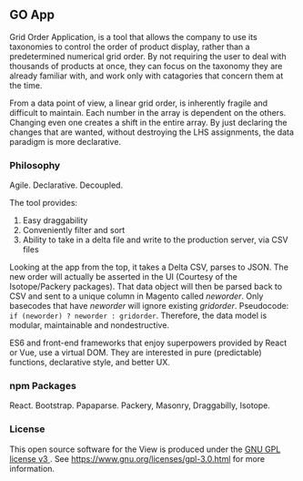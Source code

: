 ## GO App
Grid Order Application, is a tool that allows the company to use its taxonomies to control the order of product display, rather than a predetermined numerical grid order. By not requiring the user to deal with thousands of products at once, they can focus on the taxonomy they are already familiar with, and work only with catagories that concern them at the time. 

From a data point of view, a linear grid order, is inherently fragile and difficult to maintain. Each number in the array is dependent on the others. Changing even one creates a shift in the entire array. By just declaring the changes that are wanted, without destroying the LHS assignments, the data paradigm is more declarative.

### Philosophy
Agile. Declarative. Decoupled. <br>

The tool provides:
1) Easy draggability
2) Conveniently filter and sort 
3) Ability to take in a delta file and write to the production server, via CSV files

Looking at the app from the top, it takes a Delta CSV, parses to JSON. The new order will actually be asserted in the UI (Courtesy of the Isotope/Packery packages). That data object will then be parsed back to CSV and sent to a unique column in Magento called _neworder_. Only basecodes that have _neworder_ will ignore existing _gridorder_. Pseudocode: `if (neworder) ? neworder : gridorder`. Therefore, the data model is modular, maintainable and nondestructive.

ES6 and front-end frameworks that enjoy superpowers provided by React or Vue, use a virtual DOM. They are interested in pure (predictable) functions, declarative style, and better UX. 

### npm Packages
React. Bootstrap. Papaparse. Packery, Masonry, Draggabilly, Isotope.

### License
This open source software for the View is produced under the <a href='https://www.gnu.org/licenses/gpl-3.0.html'>GNU GPL license v3 </a>. See https://www.gnu.org/licenses/gpl-3.0.html for more information.
